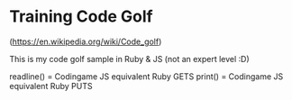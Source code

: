 # Training Code Golf

(https://en.wikipedia.org/wiki/Code_golf)

This is my code golf sample in Ruby & JS (not an expert level :D)

readline() = Codingame JS equivalent Ruby GETS
print() = Codingame JS equivalent Ruby PUTS
